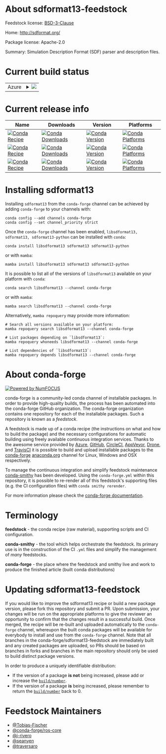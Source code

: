 About sdformat13-feedstock
==========================

Feedstock license: [BSD-3-Clause](https://github.com/conda-forge/libsdformat-feedstock/blob/main/LICENSE.txt)

Home: http://sdformat.org/

Package license: Apache-2.0

Summary: Simulation Description Format (SDF) parser and description files.


Current build status
====================


<table>
    
  <tr>
    <td>Azure</td>
    <td>
      <details>
        <summary>
          <a href="https://dev.azure.com/conda-forge/feedstock-builds/_build/latest?definitionId=8273&branchName=main">
            <img src="https://dev.azure.com/conda-forge/feedstock-builds/_apis/build/status/libsdformat-feedstock?branchName=main">
          </a>
        </summary>
        <table>
          <thead><tr><th>Variant</th><th>Status</th></tr></thead>
          <tbody><tr>
              <td>linux_64_ruby2.5</td>
              <td>
                <a href="https://dev.azure.com/conda-forge/feedstock-builds/_build/latest?definitionId=8273&branchName=main">
                  <img src="https://dev.azure.com/conda-forge/feedstock-builds/_apis/build/status/libsdformat-feedstock?branchName=main&jobName=linux&configuration=linux%20linux_64_ruby2.5" alt="variant">
                </a>
              </td>
            </tr><tr>
              <td>linux_64_ruby2.6</td>
              <td>
                <a href="https://dev.azure.com/conda-forge/feedstock-builds/_build/latest?definitionId=8273&branchName=main">
                  <img src="https://dev.azure.com/conda-forge/feedstock-builds/_apis/build/status/libsdformat-feedstock?branchName=main&jobName=linux&configuration=linux%20linux_64_ruby2.6" alt="variant">
                </a>
              </td>
            </tr><tr>
              <td>linux_aarch64_ruby2.5</td>
              <td>
                <a href="https://dev.azure.com/conda-forge/feedstock-builds/_build/latest?definitionId=8273&branchName=main">
                  <img src="https://dev.azure.com/conda-forge/feedstock-builds/_apis/build/status/libsdformat-feedstock?branchName=main&jobName=linux&configuration=linux%20linux_aarch64_ruby2.5" alt="variant">
                </a>
              </td>
            </tr><tr>
              <td>linux_aarch64_ruby2.6</td>
              <td>
                <a href="https://dev.azure.com/conda-forge/feedstock-builds/_build/latest?definitionId=8273&branchName=main">
                  <img src="https://dev.azure.com/conda-forge/feedstock-builds/_apis/build/status/libsdformat-feedstock?branchName=main&jobName=linux&configuration=linux%20linux_aarch64_ruby2.6" alt="variant">
                </a>
              </td>
            </tr><tr>
              <td>linux_ppc64le_ruby2.5</td>
              <td>
                <a href="https://dev.azure.com/conda-forge/feedstock-builds/_build/latest?definitionId=8273&branchName=main">
                  <img src="https://dev.azure.com/conda-forge/feedstock-builds/_apis/build/status/libsdformat-feedstock?branchName=main&jobName=linux&configuration=linux%20linux_ppc64le_ruby2.5" alt="variant">
                </a>
              </td>
            </tr><tr>
              <td>linux_ppc64le_ruby2.6</td>
              <td>
                <a href="https://dev.azure.com/conda-forge/feedstock-builds/_build/latest?definitionId=8273&branchName=main">
                  <img src="https://dev.azure.com/conda-forge/feedstock-builds/_apis/build/status/libsdformat-feedstock?branchName=main&jobName=linux&configuration=linux%20linux_ppc64le_ruby2.6" alt="variant">
                </a>
              </td>
            </tr><tr>
              <td>osx_64_ruby2.5</td>
              <td>
                <a href="https://dev.azure.com/conda-forge/feedstock-builds/_build/latest?definitionId=8273&branchName=main">
                  <img src="https://dev.azure.com/conda-forge/feedstock-builds/_apis/build/status/libsdformat-feedstock?branchName=main&jobName=osx&configuration=osx%20osx_64_ruby2.5" alt="variant">
                </a>
              </td>
            </tr><tr>
              <td>osx_64_ruby2.6</td>
              <td>
                <a href="https://dev.azure.com/conda-forge/feedstock-builds/_build/latest?definitionId=8273&branchName=main">
                  <img src="https://dev.azure.com/conda-forge/feedstock-builds/_apis/build/status/libsdformat-feedstock?branchName=main&jobName=osx&configuration=osx%20osx_64_ruby2.6" alt="variant">
                </a>
              </td>
            </tr><tr>
              <td>osx_arm64_ruby2.5</td>
              <td>
                <a href="https://dev.azure.com/conda-forge/feedstock-builds/_build/latest?definitionId=8273&branchName=main">
                  <img src="https://dev.azure.com/conda-forge/feedstock-builds/_apis/build/status/libsdformat-feedstock?branchName=main&jobName=osx&configuration=osx%20osx_arm64_ruby2.5" alt="variant">
                </a>
              </td>
            </tr><tr>
              <td>osx_arm64_ruby2.6</td>
              <td>
                <a href="https://dev.azure.com/conda-forge/feedstock-builds/_build/latest?definitionId=8273&branchName=main">
                  <img src="https://dev.azure.com/conda-forge/feedstock-builds/_apis/build/status/libsdformat-feedstock?branchName=main&jobName=osx&configuration=osx%20osx_arm64_ruby2.6" alt="variant">
                </a>
              </td>
            </tr><tr>
              <td>win_64</td>
              <td>
                <a href="https://dev.azure.com/conda-forge/feedstock-builds/_build/latest?definitionId=8273&branchName=main">
                  <img src="https://dev.azure.com/conda-forge/feedstock-builds/_apis/build/status/libsdformat-feedstock?branchName=main&jobName=win&configuration=win%20win_64_" alt="variant">
                </a>
              </td>
            </tr>
          </tbody>
        </table>
      </details>
    </td>
  </tr>
</table>

Current release info
====================

| Name | Downloads | Version | Platforms |
| --- | --- | --- | --- |
| [![Conda Recipe](https://img.shields.io/badge/recipe-libsdformat13-green.svg)](https://anaconda.org/conda-forge/libsdformat13) | [![Conda Downloads](https://img.shields.io/conda/dn/conda-forge/libsdformat13.svg)](https://anaconda.org/conda-forge/libsdformat13) | [![Conda Version](https://img.shields.io/conda/vn/conda-forge/libsdformat13.svg)](https://anaconda.org/conda-forge/libsdformat13) | [![Conda Platforms](https://img.shields.io/conda/pn/conda-forge/libsdformat13.svg)](https://anaconda.org/conda-forge/libsdformat13) |
| [![Conda Recipe](https://img.shields.io/badge/recipe-sdformat13-green.svg)](https://anaconda.org/conda-forge/sdformat13) | [![Conda Downloads](https://img.shields.io/conda/dn/conda-forge/sdformat13.svg)](https://anaconda.org/conda-forge/sdformat13) | [![Conda Version](https://img.shields.io/conda/vn/conda-forge/sdformat13.svg)](https://anaconda.org/conda-forge/sdformat13) | [![Conda Platforms](https://img.shields.io/conda/pn/conda-forge/sdformat13.svg)](https://anaconda.org/conda-forge/sdformat13) |
| [![Conda Recipe](https://img.shields.io/badge/recipe-sdformat13--python-green.svg)](https://anaconda.org/conda-forge/sdformat13-python) | [![Conda Downloads](https://img.shields.io/conda/dn/conda-forge/sdformat13-python.svg)](https://anaconda.org/conda-forge/sdformat13-python) | [![Conda Version](https://img.shields.io/conda/vn/conda-forge/sdformat13-python.svg)](https://anaconda.org/conda-forge/sdformat13-python) | [![Conda Platforms](https://img.shields.io/conda/pn/conda-forge/sdformat13-python.svg)](https://anaconda.org/conda-forge/sdformat13-python) |

Installing sdformat13
=====================

Installing `sdformat13` from the `conda-forge` channel can be achieved by adding `conda-forge` to your channels with:

```
conda config --add channels conda-forge
conda config --set channel_priority strict
```

Once the `conda-forge` channel has been enabled, `libsdformat13, sdformat13, sdformat13-python` can be installed with `conda`:

```
conda install libsdformat13 sdformat13 sdformat13-python
```

or with `mamba`:

```
mamba install libsdformat13 sdformat13 sdformat13-python
```

It is possible to list all of the versions of `libsdformat13` available on your platform with `conda`:

```
conda search libsdformat13 --channel conda-forge
```

or with `mamba`:

```
mamba search libsdformat13 --channel conda-forge
```

Alternatively, `mamba repoquery` may provide more information:

```
# Search all versions available on your platform:
mamba repoquery search libsdformat13 --channel conda-forge

# List packages depending on `libsdformat13`:
mamba repoquery whoneeds libsdformat13 --channel conda-forge

# List dependencies of `libsdformat13`:
mamba repoquery depends libsdformat13 --channel conda-forge
```


About conda-forge
=================

[![Powered by
NumFOCUS](https://img.shields.io/badge/powered%20by-NumFOCUS-orange.svg?style=flat&colorA=E1523D&colorB=007D8A)](https://numfocus.org)

conda-forge is a community-led conda channel of installable packages.
In order to provide high-quality builds, the process has been automated into the
conda-forge GitHub organization. The conda-forge organization contains one repository
for each of the installable packages. Such a repository is known as a *feedstock*.

A feedstock is made up of a conda recipe (the instructions on what and how to build
the package) and the necessary configurations for automatic building using freely
available continuous integration services. Thanks to the awesome service provided by
[Azure](https://azure.microsoft.com/en-us/services/devops/), [GitHub](https://github.com/),
[CircleCI](https://circleci.com/), [AppVeyor](https://www.appveyor.com/),
[Drone](https://cloud.drone.io/welcome), and [TravisCI](https://travis-ci.com/)
it is possible to build and upload installable packages to the
[conda-forge](https://anaconda.org/conda-forge) [anaconda.org](https://anaconda.org/)
channel for Linux, Windows and OSX respectively.

To manage the continuous integration and simplify feedstock maintenance
[conda-smithy](https://github.com/conda-forge/conda-smithy) has been developed.
Using the ``conda-forge.yml`` within this repository, it is possible to re-render all of
this feedstock's supporting files (e.g. the CI configuration files) with ``conda smithy rerender``.

For more information please check the [conda-forge documentation](https://conda-forge.org/docs/).

Terminology
===========

**feedstock** - the conda recipe (raw material), supporting scripts and CI configuration.

**conda-smithy** - the tool which helps orchestrate the feedstock.
                   Its primary use is in the construction of the CI ``.yml`` files
                   and simplify the management of *many* feedstocks.

**conda-forge** - the place where the feedstock and smithy live and work to
                  produce the finished article (built conda distributions)


Updating sdformat13-feedstock
=============================

If you would like to improve the sdformat13 recipe or build a new
package version, please fork this repository and submit a PR. Upon submission,
your changes will be run on the appropriate platforms to give the reviewer an
opportunity to confirm that the changes result in a successful build. Once
merged, the recipe will be re-built and uploaded automatically to the
`conda-forge` channel, whereupon the built conda packages will be available for
everybody to install and use from the `conda-forge` channel.
Note that all branches in the conda-forge/sdformat13-feedstock are
immediately built and any created packages are uploaded, so PRs should be based
on branches in forks and branches in the main repository should only be used to
build distinct package versions.

In order to produce a uniquely identifiable distribution:
 * If the version of a package **is not** being increased, please add or increase
   the [``build/number``](https://docs.conda.io/projects/conda-build/en/latest/resources/define-metadata.html#build-number-and-string).
 * If the version of a package **is** being increased, please remember to return
   the [``build/number``](https://docs.conda.io/projects/conda-build/en/latest/resources/define-metadata.html#build-number-and-string)
   back to 0.

Feedstock Maintainers
=====================

* [@Tobias-Fischer](https://github.com/Tobias-Fischer/)
* [@conda-forge/ros-core](https://github.com/conda-forge/ros-core/)
* [@j-rivero](https://github.com/j-rivero/)
* [@seanyen](https://github.com/seanyen/)
* [@traversaro](https://github.com/traversaro/)

